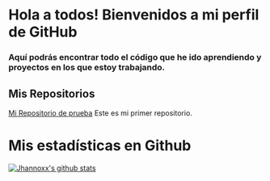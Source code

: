 # Hola a todos! Bienvenidos a mi perfil de GitHub

### Aquí podrás encontrar todo el código que he ido aprendiendo y proyectos en los que estoy trabajando.

## Mis Repositorios

[Mi Repositorio de prueba](https://github.com/Jhannoxx/PrimerRepositorio.git) Este es mi primer repositorio.

# Mis estadísticas en Github
[![Jhannoxx's github stats](https://github-readme.stats.vercel.app/api?username=Jhannoxx&show_icons=true&theme=dark)](https://github.com/Jhannoxx/github-readme-stats)


<!--
**Jhannoxx/Jhannoxx** is a ✨ _special_ ✨ repository because its `README.md` (this file) appears on your GitHub profile.

Here are some ideas to get you started:

- 🔭 I’m currently working on ...
- 🌱 I’m currently learning ...
- 👯 I’m looking to collaborate on ...
- 🤔 I’m looking for help with ...
- 💬 Ask me about ...
- 📫 How to reach me: ...
- 😄 Pronouns: ...
- ⚡ Fun fact: ...
-->
